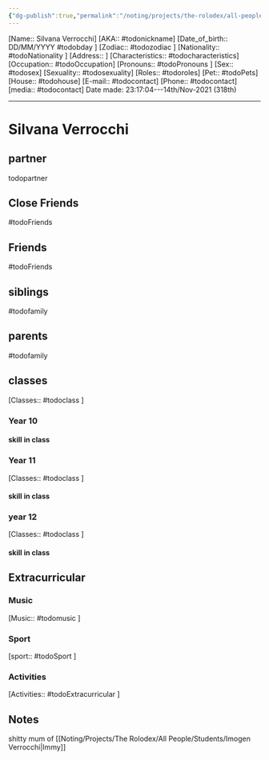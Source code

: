 ```yaml
---
{"dg-publish":true,"permalink":"/noting/projects/the-rolodex/all-people/parents/silvana-verrocchi/","dgHomeLink":true,"dgPassFrontmatter":false}
---
```


[Name:: Silvana Verrocchi]
[AKA:: #todonickname]
[Date_of_birth:: DD/MM/YYYY #todobday ]
[Zodiac:: #todozodiac ]
[Nationality:: #todoNationality ]
[Address:: ]
[Characteristics::  #todocharacteristics]
[Occupation:: #todoOccupation]
[Pronouns:: #todoPronouns ]
[Sex:: #todosex]
[Sexuality:: #todosexuality]
[Roles:: #todoroles]
[Pet:: #todoPets]
[House:: #todohouse]
[E-mail:: #todocontact]
[Phone:: #todocontact]
[media:: #todocontact]
Date made: 23:17:04---14th/Nov-2021 (318th) 

---
# Silvana Verrocchi
## partner
todopartner
## Close Friends
#todoFriends
## Friends
#todoFriends
## siblings
#todofamily
## parents
#todofamily
## classes
[Classes:: #todoclass ]
### Year 10
#### skill in class
### Year 11
[Classes:: #todoclass ]
#### skill in class
### year 12
[Classes:: #todoclass ]
#### skill in class
## Extracurricular
### Music
[Music:: #todomusic ]
### Sport
[sport:: #todoSport ]
### Activities
[Activities:: #todoExtracurricular ]

## Notes
shitty mum of [[Noting/Projects/The Rolodex/All People/Students/Imogen Verrocchi|Immy]]